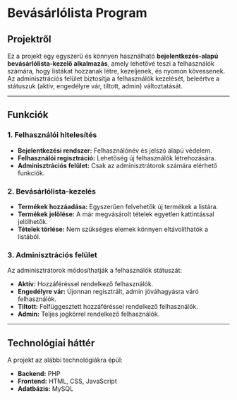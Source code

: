 # Bevásárlólista Program

## Projektről

Ez a projekt egy egyszerű és könnyen használható **bejelentkezés-alapú bevásárlólista-kezelő alkalmazás**, amely lehetővé teszi a felhasználók számára, hogy listákat hozzanak létre, kezeljenek, és nyomon kövessenek.  
Az adminisztrációs felület biztosítja a felhasználók kezelését, beleértve a státuszuk (aktív, engedélyre vár, tiltott, admin) változtatását.

---

## Funkciók

### 1. **Felhasználói hitelesítés**
- **Bejelentkezési rendszer:** Felhasználónév és jelszó alapú védelem.
- **Felhasználói regisztráció:** Lehetőség új felhasználók létrehozására.
- **Adminisztrációs felület:** Csak az adminisztrátorok számára elérhető funkciók.

### 2. **Bevásárlólista-kezelés**
- **Termékek hozzáadása:** Egyszerűen felvehetők új termékek a listára.
- **Termékek jelölése:** A már megvásárolt tételek egyetlen kattintással jelölhetők.
- **Tételek törlése:** Nem szükséges elemek könnyen eltávolíthatók a listából.

### 3. **Adminisztrációs felület**
Az adminisztrátorok módosíthatják a felhasználók státuszát:
- **Aktív:** Hozzáféréssel rendelkező felhasználók.
- **Engedélyre vár:** Újonnan regisztrált, admin jóváhagyásra váró felhasználók.
- **Tiltott:** Felfüggesztett hozzáféréssel rendelkező felhasználók.
- **Admin:** Teljes jogkörrel rendelkező felhasználók.

---

## Technológiai háttér

A projekt az alábbi technológiákra épül:
- **Backend:** PHP
- **Frontend:** HTML, CSS, JavaScript
- **Adatbázis:** MySQL

